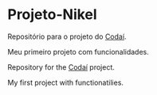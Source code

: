 # Projeto-Nikel

Repositório para o projeto do [Codaí](https://plataforma.growdev.com.br/curso/codai).

Meu primeiro projeto com funcionalidades.

Repository for the [Codaí](https://plataforma.growdev.com.br/curso/codai) project.

My first project with functionatilies.
